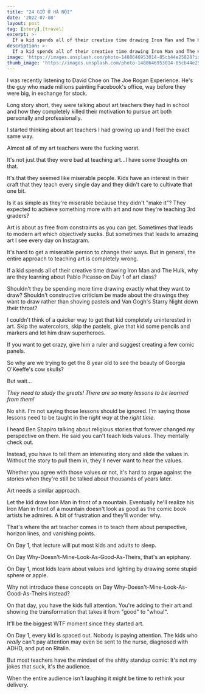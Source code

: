 ```yaml
---
title: "24 GIỜ Ở HÀ NỘI"
date: '2022-07-08'
layout: post
tag: [story],[travel] 
excerpt: >-
  If a kid spends all of their creative time drawing Iron Man and The Hulk, why are they learning about Pablo Picasso on Day 1 of art class? Shouldn't they be spending more time drawing exactly what they want to draw?
description: >-
  If a kid spends all of their creative time drawing Iron Man and The Hulk, why are they learning about Pablo Picasso on Day 1 of art class? Shouldn't they be spending more time drawing exactly what they want to draw?
image: 'https://images.unsplash.com/photo-1488646953014-85cb44e25828?ixlib=rb-1.2.1&ixid=MnwxMjA3fDB8MHxwaG90by1wYWdlfHx8fGVufDB8fHx8&auto=format&fit=crop&w=2235&q=80'
thumb_image: 'https://images.unsplash.com/photo-1488646953014-85cb44e25828?ixlib=rb-1.2.1&ixid=MnwxMjA3fDB8MHxwaG90by1wYWdlfHx8fGVufDB8fHx8&auto=format&fit=crop&w=2235&q=80'
---
```


I was recently listening to David Choe on The Joe Rogan Experience. He's the guy who made millions painting Facebook's office, way before they were big, in exchange for stock.

Long story short, they were talking about art teachers they had in school and how they completely killed their motivation to pursue art both personally and professionally.

I started thinking about art teachers I had growing up and I feel the exact same way.

Almost all of my art teachers were the fucking worst.

It's not just that they were bad at teaching art...I have some thoughts on that.

It's that they seemed like miserable people. Kids have an interest in their craft that they teach every single day and they didn't care to cultivate that one bit.

Is it as simple as they're miserable because they didn't "make it"? They expected to achieve something more with art and now they're teaching 3rd graders?

Art is about as free from constraints as you can get. Sometimes that leads to modern art which objectively sucks. But sometimes that leads to amazing art I see every day on Instagram.

It's hard to get a miserable person to change their ways. But in general, the entire approach to teaching art is completely wrong.

If a kid spends all of their creative time drawing Iron Man and The Hulk, why are they learning about Pablo Picasso on Day 1 of art class?

Shouldn't they be spending more time drawing exactly what they want to draw? Shouldn't constructive criticism be made about the drawings they want to draw rather than shoving pastels and Van Gogh's Starry Night down their throat?

I couldn't think of a quicker way to get that kid completely uninterested in art. Skip the watercolors, skip the pastels, give that kid some pencils and markers and let him draw superheroes.

If you want to get crazy, give him a ruler and suggest creating a few comic panels.

So why are we trying to get the 8 year old to see the beauty of Georgia O'Keeffe's cow skulls?

But wait...

*They need to study the greats! There are so many lessons to be learned from them!*

No shit. I'm not saying those lessons should be ignored. I'm saying those lessons need to be taught in the *right way* at the *right time*.

I heard Ben Shapiro talking about religious stories that forever changed my perspective on them. He said you can't teach kids values. They mentally check out.

Instead, you have to tell them an interesting story and slide the values in. Without the story to pull them in, they'll never want to hear the values.

Whether you agree with those values or not, it's hard to argue against the stories when they're still be talked about thousands of years later.

Art needs a similar approach.

Let the kid draw Iron Man in front of a mountain. Eventually he'll realize his Iron Man in front of a mountain doesn't look as good as the comic book artists he admires. A bit of frustration and they'll wonder why.

That's where the art teacher comes in to teach them about perspective, horizon lines, and vanishing points.

On Day 1, that lecture will put most kids and adults to sleep.

On Day Why-Doesn't-Mine-Look-As-Good-As-Theirs, that's an epiphany.

On Day 1, most kids learn about values and lighting by drawing some stupid sphere or apple.

Why not introduce these concepts on Day Why-Doesn't-Mine-Look-As-Good-As-Theirs instead?

On that day, you have the kids full attention. You're adding to their art and showing the transformation that takes it from "good" to "whoa!".

It'll be the biggest WTF moment since they started art.

On Day 1, every kid is spaced out. Nobody is paying attention. The kids who *really* can't pay attention may even be sent to the nurse, diagnosed with ADHD, and put on Ritalin.

But most teachers have the mindset of the shitty standup comic: It's not my jokes that suck, it's the audience.

When the entire audience isn't laughing it might be time to rethink your delivery.